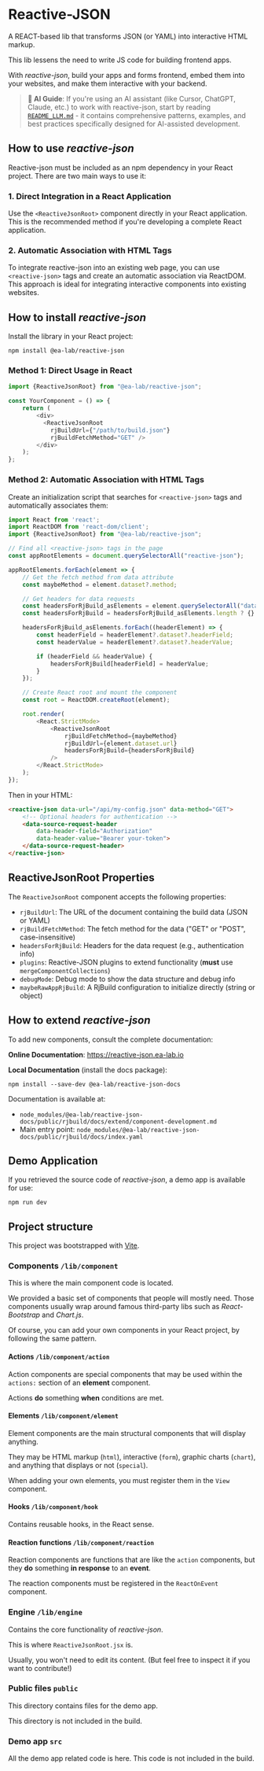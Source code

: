 # Reactive-JSON

A REACT-based lib that transforms JSON (or YAML) into interactive HTML markup.

This lib lessens the need to write JS code for building frontend apps.

With *reactive-json*, build your apps and forms frontend, embed them into your websites,
and make them interactive with your backend.

> **🤖 AI Guide**: If you're using an AI assistant (like Cursor, ChatGPT, Claude, etc.) to work with reactive-json, start by reading [`README_LLM.md`](./README_LLM.md) - it contains comprehensive patterns, examples, and best practices specifically designed for AI-assisted development.

## How to use *reactive-json*

Reactive-json must be included as an npm dependency in your React project. There are two main ways to use it:

### 1. Direct Integration in a React Application

Use the `<ReactiveJsonRoot>` component directly in your React application. This is the recommended method if you're developing a complete React application.

### 2. Automatic Association with HTML Tags

To integrate reactive-json into an existing web page, you can use `<reactive-json>` tags and create an automatic association via ReactDOM. This approach is ideal for integrating interactive components into existing websites.

## How to install *reactive-json*

Install the library in your React project:

```shell
npm install @ea-lab/reactive-json
```

### Method 1: Direct Usage in React

```js
import {ReactiveJsonRoot} from "@ea-lab/reactive-json";

const YourComponent = () => {
    return (
        <div>
          <ReactiveJsonRoot 
            rjBuildUrl={"/path/to/build.json"}
            rjBuildFetchMethod="GET" />
        </div>
    );
};
```

### Method 2: Automatic Association with HTML Tags

Create an initialization script that searches for `<reactive-json>` tags and automatically associates them:

```js
import React from 'react';
import ReactDOM from 'react-dom/client';
import {ReactiveJsonRoot} from "@ea-lab/reactive-json";

// Find all <reactive-json> tags in the page
const appRootElements = document.querySelectorAll("reactive-json");

appRootElements.forEach(element => {
    // Get the fetch method from data attribute
    const maybeMethod = element.dataset?.method;

    // Get headers for data requests
    const headersForRjBuild_asElements = element.querySelectorAll("data-source-request-header");
    const headersForRjBuild = headersForRjBuild_asElements.length ? {} : undefined;

    headersForRjBuild_asElements.forEach((headerElement) => {
        const headerField = headerElement?.dataset?.headerField;
        const headerValue = headerElement?.dataset?.headerValue;

        if (headerField && headerValue) {
            headersForRjBuild[headerField] = headerValue;
        }
    });

    // Create React root and mount the component
    const root = ReactDOM.createRoot(element);

    root.render(
        <React.StrictMode>
            <ReactiveJsonRoot
                rjBuildFetchMethod={maybeMethod}
                rjBuildUrl={element.dataset.url}
                headersForRjBuild={headersForRjBuild}
            />
        </React.StrictMode>
    );
});
```

Then in your HTML:

```html
<reactive-json data-url="/api/my-config.json" data-method="GET">
    <!-- Optional headers for authentication -->
    <data-source-request-header 
        data-header-field="Authorization" 
        data-header-value="Bearer your-token">
    </data-source-request-header>
</reactive-json>
```

## ReactiveJsonRoot Properties

The `ReactiveJsonRoot` component accepts the following properties:

- `rjBuildUrl`: The URL of the document containing the build data (JSON or YAML)
- `rjBuildFetchMethod`: The fetch method for the data ("GET" or "POST", case-insensitive)
- `headersForRjBuild`: Headers for the data request (e.g., authentication info)
- `plugins`: Reactive-JSON plugins to extend functionality (**must** use `mergeComponentCollections`)
- `debugMode`: Debug mode to show the data structure and debug info
- `maybeRawAppRjBuild`: A RjBuild configuration to initialize directly (string or object)

## How to extend *reactive-json*

To add new components, consult the complete documentation:

**Online Documentation**: https://reactive-json.ea-lab.io

**Local Documentation** (install the docs package):
```shell
npm install --save-dev @ea-lab/reactive-json-docs
```

Documentation is available at:
- `node_modules/@ea-lab/reactive-json-docs/public/rjbuild/docs/extend/component-development.md`
- Main entry point: `node_modules/@ea-lab/reactive-json-docs/public/rjbuild/docs/index.yaml`

## Demo Application

If you retrieved the source code of *reactive-json*, a demo app is available for use:

```shell
npm run dev
```

## Project structure

This project was bootstrapped with [Vite](https://vite.dev/).

### Components `/lib/component`

This is where the main component code is located.

We provided a basic set of components that people will mostly need.
Those components usually wrap around famous third-party libs such as
*React-Bootstrap* and *Chart.js*.

Of course, you can add your own components in your React project,
by following the same pattern.

#### Actions `/lib/component/action`

Action components are special components that may be
used within the `actions:` section of an **element** component.

Actions **do** something **when** conditions are met.

#### Elements `/lib/component/element`

Element components are the main structural components that will display anything.

They may be HTML markup (`html`), interactive (`form`), graphic charts (`chart`),
and anything that displays or not (`special`).

When adding your own elements, you must register them in the `View` component.

#### Hooks `/lib/component/hook`

Contains reusable hooks, in the React sense.

#### Reaction functions `/lib/component/reaction`

Reaction components are functions that are like the `action` components,
but they **do** something **in response** to an **event**.

The reaction components must be registered in the `ReactOnEvent` component.

### Engine `/lib/engine`

Contains the core functionality of *reactive-json*.

This is where `ReactiveJsonRoot.jsx` is.

Usually, you won't need to edit its content. (But feel free to inspect it if you
want to contribute!)

### Public files `public`

This directory contains files for the demo app.

This directory is not included in the build.

### Demo app `src`

All the demo app related code is here. This code is not included in the build.
